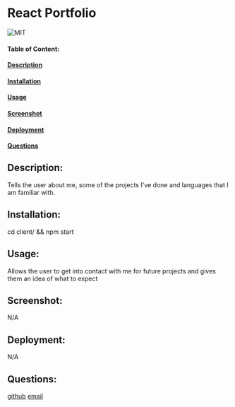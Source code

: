 # React Portfolio
![MIT](https://img.shields.io/badge/License-MIT-blue)

#### Table of Content:
#### [Description](#description)
#### [Installation](#installation)
#### [Usage](#usage)
#### [Screenshot](#screeshot)
#### [Deployment](#deployment)
#### [Questions](#questions)

## Description:
Tells the user about me, some of the projects I've done and languages that I am familiar with.

## Installation:
cd client/ && npm start

## Usage:
Allows the user to get into contact with me for future projects and gives them an idea of what to expect

## Screenshot:
N/A

## Deployment:
N/A

## Questions:
[github](https://github.com/https://github.com/Slimshady079/React-Porfolio)
[email](mailto:maximiliangibes@gmail.com)

